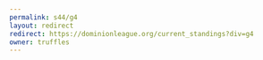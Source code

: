 ```yaml
---
permalink: s44/g4
layout: redirect
redirect: https://dominionleague.org/current_standings?div=g4
owner: truffles
---
```

